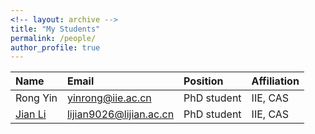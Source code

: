```yaml
---
<!-- layout: archive -->
title: "My Students"
permalink: /people/
author_profile: true
---
```

|Name|Email|Position|Affiliation|
|:---|:---|:---|:---|
Rong Yin|yinrong@iie.ac.cn|PhD student|IIE, CAS|
[Jian Li](https://lijian.ac.cn)|lijian9026@lijian.ac.cn|PhD student|IIE, CAS|

<!--[Yong Liu](https://iie-liuyong.github.io/)|liuyong@iie.ac.cn|Assistant prof.|IIE, CAS|-->
<!--
More Postions:
Investigator
Postdoc
Graduate Student
Visiting Student
Collaborator
Alumnus
-->
